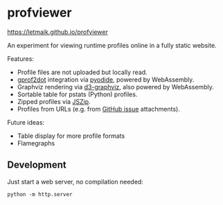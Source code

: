 # profviewer

https://letmaik.github.io/profviewer

An experiment for viewing runtime profiles online in a fully static website.

Features:
- Profile files are not uploaded but locally read.
- [gprof2dot](https://github.com/jrfonseca/gprof2dot) integration via [pyodide](https://github.com/iodide-project/pyodide), powered by WebAssembly.
- Graphviz rendering via [d3-graphviz](https://github.com/magjac/d3-graphviz), also powered by WebAssembly.
- Sortable table for pstats (Python) profiles.
- Zipped profiles via [JSZip](https://github.com/Stuk/jszip).
- Profiles from URLs (e.g. from [GitHub issue](https://github.com/letmaik/profviewer/issues/1) attachments).

Future ideas:
- Table display for more profile formats
- Flamegraphs

## Development

Just start a web server, no compilation needed:
```
python -m http.server
```
